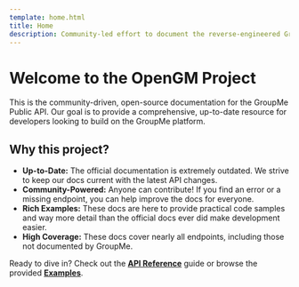 ```yaml
---
template: home.html
title: Home
description: Community-led effort to document the reverse-engineered GroupMe API.
---
```


# Welcome to the OpenGM Project

This is the community-driven, open-source documentation for the GroupMe Public API. Our goal is to provide a comprehensive, up-to-date resource for developers looking to build on the GroupMe platform.

## Why this project?

- **Up-to-Date:** The official documentation is extremely outdated. We strive to keep our docs current with the latest API changes.
- **Community-Powered:** Anyone can contribute! If you find an error or a missing endpoint, you can help improve the docs for everyone.
- **Rich Examples:** These docs are here to provide practical code samples and way more detail than the official docs ever did make development easier.
- **High Coverage:** These docs cover nearly all endpoints, including those not documented by GroupMe.
  
Ready to dive in? Check out the [**API Reference**](./api) guide or browse the provided [**Examples**](./examples).
